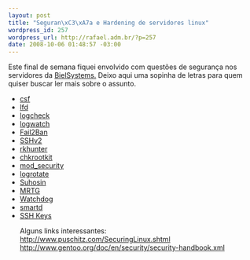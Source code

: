 ```yaml
--- 
layout: post
title: "Seguran\xC3\xA7a e Hardening de servidores linux"
wordpress_id: 257
wordpress_url: http://rafael.adm.br/?p=257
date: 2008-10-06 01:48:57 -03:00
---
```

Este final de semana fiquei envolvido com questões de segurança nos servidores da <a href="http://bielsystems.com.br">BielSystems.</a> Deixo aqui uma sopinha de letras para quem quiser buscar ler mais sobre o assunto.

<ul>
	<li><a href="http://configserver.com/cp/csf.html">csf</a></li>
	<li><a href="http://configserver.com/cp/csf.html">lfd</a></li>
	<li><a href="http://logcheck.org/">logcheck</a></li>
	<li><a href="http://www.logwatch.org/">logwatch</a></li>
	<li><a href="http://www.fail2ban.org">Fail2Ban</a></li>
	<li><a href="http://www.bmighty.com/security/showArticle.jhtml?articleID=203103226">SSHv2</a></li>
	<li><a href="http://sourceforge.net/projects/rkhunter/">rkhunter</a></li>
	<li><a href="http://www.chkrootkit.org/">chkrootkit</a></li>
	<li><a href="http://www.modsecurity.org/">mod_security</a></li>
	<li><a href="http://iain.cx/src/logrotate/">logrotate</a></li>
	<li><a href="http://www.hardened-php.net/suhosin/index.html">Suhosin</a></li>
	<li><a href="http://oss.oetiker.ch/mrtg/">MRTG</a></li>
	<li><a href="http://sourceforge.net/projects/watchdog/">Watchdog</a></li>
	<li><a href="http://smartmontools.sourceforge.net/">smartd</a></li>
	<li><a href="http://www.sshkeychain.org/mirrors/SSH-with-Keys-HOWTO/">SSH Keys</a></li>

Alguns links interessantes:
<a href="http://www.puschitz.com/SecuringLinux.shtml">http://www.puschitz.com/SecuringLinux.shtml</a>
<a href="http://www.gentoo.org/doc/en/security/security-handbook.xml">http://www.gentoo.org/doc/en/security/security-handbook.xml</a>

</ul>
